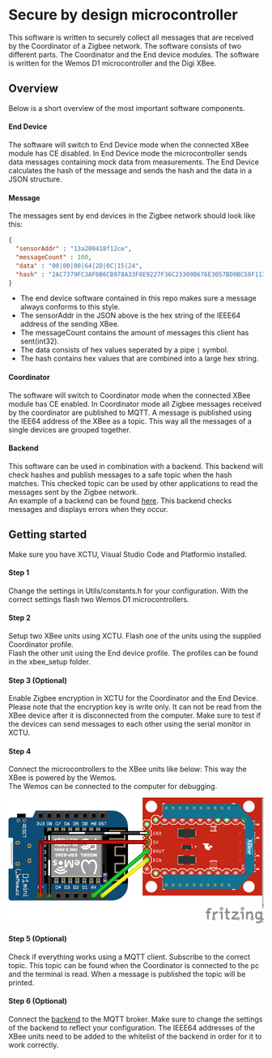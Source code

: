 # Secure by design microcontroller
This software is written to securely collect all messages that are received by the Coordinator of a Zigbee network. The software consists of two different parts. The Coordinator and the End device modules.
The software is written for the Wemos D1 microcontroller and the Digi XBee.

## Overview
Below is a short overview of the most important software components.

#### End Device
The software will switch to End Device mode when the connected XBee module has CE disabled.
In End Device mode the microcontroller sends data messages containing mock data from measurements.
The End Device calculates the hash of the message and sends the hash and the data in a JSON structure.

#### Message
The messages sent by end devices in the Zigbee network should look like this:
```json
{
  "sensorAddr" : "13a200418f12ce",
  "messageCount" : 100,
  "data" : "00|00|00|64|2D|0C|15|24",
  "hash" : "2AC7379FC3AF0B6CB978A33F8E9227F36C23309B676E3057BD0BC58F113A30EC"
}
```
* The end device software contained in this repo makes sure a message always conforms to this style.
* The sensorAddr in the JSON above is the hex string of the IEEE64 address of the sending XBee.
* The messageCount contains the amount of messages this client has sent(int32).
* The data consists of hex values seperated by a pipe `|` symbol.
* The hash contains hex values that are combined into a large hex string.

#### Coordinator
The software will switch to Coordinator mode when the connected XBee module has CE enabled.
In Coordinator mode all Zigbee messages received by the coordinator are published to MQTT.
A message is published using the IEE64 address of the XBee as a topic. 
This way all the messages of a single devices are grouped together.

#### Backend
This software can be used in combination with a backend. This backend will check hashes and publish messages to a safe topic when the hash matches. This checked topic can be used by other applications to read the messages sent by the Zigbee network.<BR>
An example of a backend can be found [here](https://github.com/DeMoordMuis/Securitysystemzigbee). This backend checks messages and displays errors when they occur.

## Getting started
Make sure you have XCTU, Visual Studio Code and Platformio installed.

#### Step 1
Change the settings in Utils/constants.h for your configuration.
With the correct settings flash two Wemos D1 microcontrollers.

#### Step 2
Setup two XBee units using XCTU. Flash one of the units using the supplied Coordinator profile.<BR>
Flash the other unit using the End device profile.
The profiles can be found in the xbee_setup folder.

#### Step 3 (Optional)
Enable Zigbee encryption in XCTU for the Coordinator and the End Device.<BR>
Please note that the encryption key is write only. It can not be read from the XBee device after it is disconnected from the computer. Make sure to test if the devices can send messages to each other using the serial monitor in XCTU.

#### Step 4
Connect the microcontrollers to the XBee units like below:
This way the XBee is powered by the Wemos.<BR>
The Wemos can be connected to the computer for debugging.

![Fritzing schematic of connection](assets/wemos_xbee.png)

#### Step 5 (Optional)
Check if everything works using a MQTT client. Subscribe to the correct topic.
This topic can be found when the Coordinator is connected to the pc and the terminal is read.
When a message is published the topic will be printed.

#### Step 6 (Optional)
Connect the [backend](https://github.com/DeMoordMuis/Securitysystemzigbee) to the MQTT broker.
Make sure to change the settings of the backend to reflect your configuration.
The IEEE64 addresses of the XBee units need to be added to the whitelist of the backend in order for it to work correctly.

